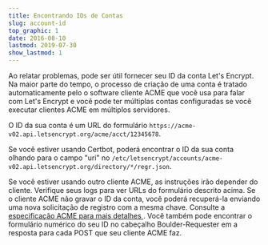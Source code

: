 ```yaml
---
title: Encontrando IDs de Contas
slug: account-id
top_graphic: 1
date: 2016-08-10
lastmod: 2019-07-30
show_lastmod: 1
---
```



Ao relatar problemas, pode ser útil fornecer seu ID da conta Let's Encrypt. Na maior parte do tempo, o processo de criação de uma conta é tratado automaticamente pelo o software cliente ACME que você usa para falar com Let's Encrypt e você pode ter múltiplas contas configuradas se você executar clientes ACME em múltiplos servidores.

O ID da sua conta é um URL do formulário `https://acme-v02.api.letsencrypt.org/acme/acct/12345678`.

Se você estiver usando Certbot, poderá encontrar o ID da sua conta olhando para o campo "uri" no `/etc/letsencrypt/accounts/acme-v02.api.letsencrypt.org/directory/*/regr.json`.

Se você estiver usando outro cliente ACME, as instruções irão depender do cliente. Verifique seus logs para ver URLs do formulário descrito acima. Se o cliente ACME não gravar o ID da conta, você poderá recuperá-la enviando uma nova solicitação de registro com a mesma chave. Consulte a [especificação ACME para mais detalhes ](https://tools.ietf.org/html/rfc8555#section-7.3). Você também pode encontrar o formulário numérico do seu ID no cabeçalho Boulder-Requester em a resposta para cada POST que seu cliente ACME faz.
